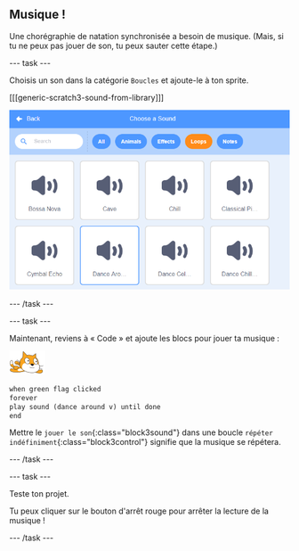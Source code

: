 ## Musique !

Une chorégraphie de natation synchronisée a besoin de musique. (Mais, si tu ne peux pas jouer de son, tu peux sauter cette étape.)

--- task ---

Choisis un son dans la catégorie `Boucles` et ajoute-le à ton sprite.

[[[generic-scratch3-sound-from-library]]]

![danser autour du son sélectionné dans la bibliothèque de sons](images/swim-dance.png)

--- /task ---

--- task ---

Maintenant, reviens à « Code » et ajoute les blocs pour jouer ta musique :

![sprite nageur](images/swimmer-sprite.png)

```blocks3
when green flag clicked
forever
play sound (dance around v) until done
end
```

Mettre le `jouer le son`{:class="block3sound"} dans une boucle `répéter indéfiniment`{:class="block3control"} signifie que la musique se répétera.

--- /task ---

--- task ---

Teste ton projet.

Tu peux cliquer sur le bouton d'arrêt rouge pour arrêter la lecture de la musique !

--- /task ---

